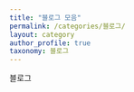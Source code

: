 ```yaml
---
title: "블로그 모음"
permalink: /categories/블로그/
layout: category
author_profile: true
taxonomy: 블로그
---
```


블로그
